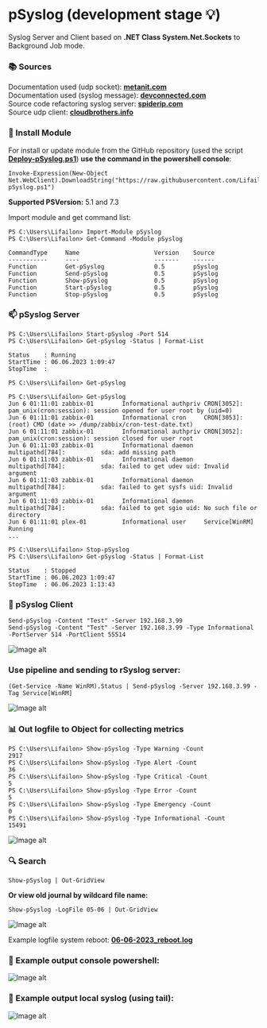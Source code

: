 # pSyslog (development stage 💡)

Syslog Server and Client based on **.NET Class System.Net.Sockets** to Background Job mode.

### 📚 Sources
Documentation used (udp socket): **[metanit.com](https://metanit.com/sharp/net/3.1.php)** \
Documentation used (syslog message): **[devconnected.com](https://devconnected.com/syslog-the-complete-system-administrator-guide/)** \
Source code refactoring syslog server: **[spiderip.com](https://spiderip.com/blog/2018/07/syslog)** \
Source udp client: **[cloudbrothers.info](https://cloudbrothers.info/en/test-udp-connection-powershell/)**

### 🚀 Install Module

For install or update module from the GitHub repository (used the script **[Deploy-pSyslog.ps1](https://github.com/Lifailon/pSyslog/blob/rsa/Module/Deploy-pSyslog.ps1)**) **use the command in the powershell console**:
```
Invoke-Expression(New-Object Net.WebClient).DownloadString("https://raw.githubusercontent.com/Lifailon/pSyslog/rsa/Module/Deploy-pSyslog.ps1")
```
**Supported PSVersion:** 5.1 and 7.3

Import module and get command list:
```
PS C:\Users\Lifailon> Import-Module pSyslog
PS C:\Users\Lifailon> Get-Command -Module pSyslog

CommandType     Name                     Version    Source
-----------     ----                     -------    ------
Function        Get-pSyslog              0.5        pSyslog
Function        Send-pSyslog             0.5        pSyslog
Function        Show-pSyslog             0.5        pSyslog
Function        Start-pSyslog            0.5        pSyslog
Function        Stop-pSyslog             0.5        pSyslog
```

### 📫 pSyslog Server
```
PS C:\Users\Lifailon> Start-pSyslog -Port 514
PS C:\Users\Lifailon> Get-pSyslog -Status | Format-List

Status    : Running
StartTime : 06.06.2023 1:09:47
StopTime  :

PS C:\Users\Lifailon> Get-pSyslog

PS C:\Users\Lifailon> Get-pSyslog
Jun 6 01:11:01 zabbix-01        Informational authpriv CRON[3052]:               pam_unix(cron:session): session opened for user root by (uid=0)
Jun 6 01:11:01 zabbix-01        Informational cron     CRON[3053]:               (root) CMD (date >> /dump/zabbix/cron-test-date.txt)
Jun 6 01:11:01 zabbix-01        Informational authpriv CRON[3052]:               pam_unix(cron:session): session closed for user root
Jun 6 01:11:03 zabbix-01        Informational daemon   multipathd[784]:          sda: add missing path
Jun 6 01:11:03 zabbix-01        Informational daemon   multipathd[784]:          sda: failed to get udev uid: Invalid argument
Jun 6 01:11:03 zabbix-01        Informational daemon   multipathd[784]:          sda: failed to get sysfs uid: Invalid argument
Jun 6 01:11:03 zabbix-01        Informational daemon   multipathd[784]:          sda: failed to get sgio uid: No such file or directory
Jun 6 01:11:01 plex-01          Informational user     Service[WinRM]            Running
...

PS C:\Users\Lifailon> Stop-pSyslog
PS C:\Users\Lifailon> Get-pSyslog -Status | Format-List

Status    : Stopped
StartTime : 06.06.2023 1:09:47
StopTime  : 06.06.2023 1:13:43
```

### 📧 pSyslog Client
```
Send-pSyslog -Content "Test" -Server 192.168.3.99
Send-pSyslog -Content "Test" -Server 192.168.3.99 -Type Informational -PortServer 514 -PortClient 55514
```

![Image alt](https://github.com/Lifailon/pSyslog/blob/rsa/Screen/Send-pSyslog.jpg)

### Use pipeline and sending to rSyslog server:
```
(Get-Service -Name WinRM).Status | Send-pSyslog -Server 192.168.3.99 -Tag Service[WinRM]
```

![Image alt](https://github.com/Lifailon/pSyslog/blob/rsa/Screen/Send-pSyslog-Rsyslog.jpg)

### 📊 Out logfile to Object for collecting metrics
```
PS C:\Users\Lifailon> Show-pSyslog -Type Warning -Count
2917
PS C:\Users\Lifailon> Show-pSyslog -Type Alert -Count
36
PS C:\Users\Lifailon> Show-pSyslog -Type Critical -Count
5
PS C:\Users\Lifailon> Show-pSyslog -Type Error -Count
5
PS C:\Users\Lifailon> Show-pSyslog -Type Emergency -Count
0
PS C:\Users\Lifailon> Show-pSyslog -Type Informational -Count
15491
```

![Image alt](https://github.com/Lifailon/pSyslog/blob/rsa/Screen/Show-pSyslog-Metrics.jpg)

### 🔍 Search

`Show-pSyslog | Out-GridView`

**Or view old journal by wildcard file name:**

`Show-pSyslog -LogFile 05-06 | Out-GridView`

![Image alt](https://github.com/Lifailon/pSyslog/blob/rsa/Screen/Show-pSyslog-Out-GridView.jpg)

Example logfile system reboot: **[06-06-2023_reboot.log](https://github.com/Lifailon/pSyslog/blob/rsa/Example/06-06-2023_reboot.log)**

### 🎉 Example output console powershell:

![Image alt](https://github.com/Lifailon/pSyslog/blob/rsa/Screen/pSyslog-Console.jpg)

### 💬 Example output local syslog (using tail):

![Image alt](https://github.com/Lifailon/pSyslog/blob/rsa/Screen/Syslog-Local-Tail.jpg)
